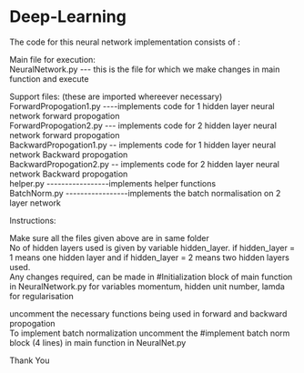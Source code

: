 # Deep-Learning
The code for this neural network implementation consists of :   <br />

Main file for execution:  <br />
NeuralNetwork.py --- this is the file for which we make changes in main function and execute <br />

Support files: (these are imported whereever necessary) <br />
ForwardPropogation1.py ----implements code for 1 hidden layer neural network forward propogation <br />
ForwardPropogation2.py --- implements code for 2 hidden layer neural network forward propogation <br />
BackwardPropogation1.py -- implements code for 1 hidden layer neural network Backward propogation <br />
BackwardPropogation2.py -- implements code for 2 hidden layer neural network Backward propogation <br />
helper.py -----------------implements helper functions <br />
BatchNorm.py -----------------implements the batch normalisation on 2 layer network <br />

Instructions: <br />

Make sure all the files given above are in same folder <br />
No of hidden layers used is given by variable hidden_layer. if hidden_layer = 1 means one hidden layer and if hidden_layer = 2 means two hidden layers used. <br />
Any changes required, can be made in #Initialization block of main function in NeuralNetwork.py for variables momentum, hidden unit number, lamda for regularisation   <br />


uncomment the necessary functions being used in forward and backward propogation   <br />
To implement batch normalization uncomment the #implement batch norm block (4 lines) in main function in NeuralNet.py  <br />

Thank You <br />
